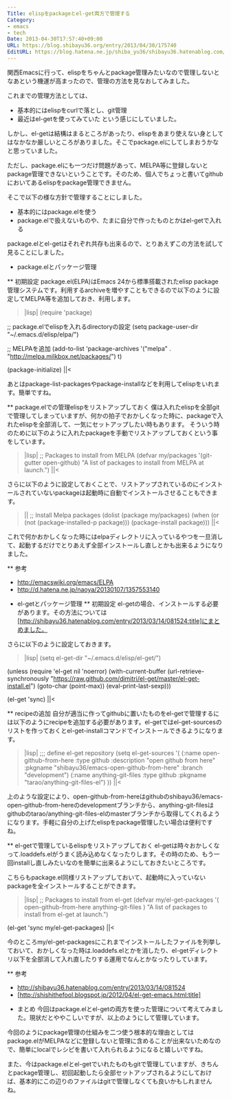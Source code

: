 ```yaml
---
Title: elispをpackageとel-get両方で管理する
Category:
- emacs
- tech
Date: 2013-04-30T17:57:40+09:00
URL: https://blog.shibayu36.org/entry/2013/04/30/175740
EditURL: https://blog.hatena.ne.jp/shiba_yu36/shibayu36.hatenablog.com/atom/entry/11696248318752854534
---
```


関西Emacsに行って、elispをちゃんとpackage管理みたいなので管理しないとなあという機運が高まったので、管理の方法を見なおしてみました。

これまでの管理方法としては、
- 基本的にはelispをcurlで落とし、git管理
- 最近はel-getを使ってみていた
という感じにしていました。

しかし、el-getは結構はまるところがあったり、elispをあまり使えない身としてはなかなか厳しいところがありました。そこでpackage.elにしてしまおうかなと思っていました。

ただし、package.elにも一つだけ問題があって、MELPA等に登録しないとpackage管理できないということです。そのため、個人でちょっと書いてgithubにおいてあるelispをpackage管理できません。

そこで以下の様な方針で管理することにしました。
- 基本的にはpackage.elを使う
- package.elで扱えないものや、たまに自分で作ったものとかはel-getで入れる

package.elとel-getはそれぞれ共存も出来るので、とりあえずこの方法を試して見ることにしました。


* package.elとパッケージ管理

** 初期設定
package.el(ELPA)はEmacs 24から標準搭載されたelisp package管理システムです。利用するarchiveを増やすこともできるので以下のように設定してMELPA等を追加しておき、利用します。

>|lisp|
(require 'package)

;; package.elでelispを入れるdirectoryの設定
(setq package-user-dir "~/.emacs.d/elisp/elpa/")

;; MELPAを追加
(add-to-list 'package-archives '("melpa" . "http://melpa.milkbox.net/packages/") t)

(package-initialize)
||<

あとはpackage-list-packagesやpackage-installなどを利用してelispをいれます。簡単ですね。

** package.elでの管理elispをリストアップしておく
僕は入れたelispを全部gitで管理してしまっていますが、何かの拍子でおかしくなった時に、packageで入れたelispを全部消して、一気にセットアップしたい時もあります。
そういう時のために以下のように入れたpackageを手動でリストアップしておくという事をしています。

>|lisp|
;; Packages to install from MELPA
(defvar my/packages
  '(git-gutter
    open-github)
  "A list of packages to install from MELPA at launch.")
||<

さらに以下のように設定しておくことで、リストアップされているのにインストールされていないpackageは起動時に自動でインストールさせることもできます。

>||
;; Install Melpa packages
(dolist (package my/packages)
  (when (or (not (package-installed-p package)))
    (package-install package)))
||<

これで何かおかしくなった時にはelpaディレクトリに入っているやつを一旦消して、起動するだけでとりあえず全部インストールし直しとかも出来るようになりました。

** 参考
- http://emacswiki.org/emacs/ELPA
- http://d.hatena.ne.jp/naoya/20130107/1357553140


* el-getとパッケージ管理
** 初期設定
el-getの場合、インストールする必要があります。その方法については[http://shibayu36.hatenablog.com/entry/2013/03/14/081524:title]にまとめました。

さらに以下のように設定しておきます。
>|lisp|
(setq el-get-dir "~/.emacs.d/elisp/el-get/")

(unless (require 'el-get nil 'noerror)
  (with-current-buffer
      (url-retrieve-synchronously
       "https://raw.github.com/dimitri/el-get/master/el-get-install.el")
    (goto-char (point-max))
    (eval-print-last-sexp)))

(el-get 'sync)
||<

** recipeの追加
自分が適当に作ってgithubに置いたものをel-getで管理するには以下のようにrecipeを追加する必要があります。el-getではel-get-sourcesのリストを作っておくとel-get-installコマンドでインストールできるようになります。

>|lisp|
;;; define el-get repository
(setq el-get-sources
      '(
        (:name open-github-from-here
               :type github
               :description "open github from here"
               :pkgname "shibayu36/emacs-open-github-from-here"
               :branch "development")
        (:name anything-git-files
               :type github
               :pkgname "tarao/anything-git-files-el")
        ))
||<

上のような設定により、open-github-from-hereはgithubのshibayu36/emacs-open-github-from-hereのdevelopmentブランチから、anything-git-filesはgithubのtarao/anything-git-files-elのmasterブランチから取得してくれるようになります。手軽に自分の上げたelispをpackage管理したい場合は便利ですね。

** el-getで管理しているelispをリストアップしておく
el-getは時々おかしくなって.loaddefs.elがうまく読み込めなくなったりします。その時のため、もう一回installし直しみたいなのを簡単に出来るようにしておきたいところです。

こちらもpackage.el同様リストアップしておいて、起動時に入っていないpackageを全インストールすることができます。

>|lisp|
;; Packages to install from el-get
(defvar my/el-get-packages
  '(
    open-github-from-here
    anything-git-files
    )
  "A list of packages to install from el-get at launch.")

(el-get 'sync my/el-get-packages)
||<

今のところmy/el-get-packagesにこれまでインストールしたファイルを列挙しておいて、おかしくなった時は.loaddefs.elとかを消したり、el-getディレクトリ以下を全部消して入れ直したりする運用でなんとかなったりしています。

** 参考
- http://shibayu36.hatenablog.com/entry/2013/03/14/081524
- [http://shishithefool.blogspot.jp/2012/04/el-get-emacs.html:title]


* まとめ
今回はpackage.elとel-getの両方を使った管理について考えてみました。現状だとややこしいですが、以上のようにして管理しています。

今回のようにpackage管理の仕組みを二つ使う根本的な理由としてはpackage.elがMELPAなどに登録しないと管理に含めることが出来ないためなので、簡単にlocalでレシピを書いて入れられるようになると嬉しいですね。

また、今はpackage.elとel-getでいれたものもgitで管理していますが、きちんとpackage管理し、初回起動したら全部セットアップされるようにしておけば、基本的にこの辺りのファイルはgitで管理しなくても良いかもしれませんね。
